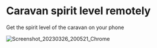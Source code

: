 # Caravan spirit level remotely
 Get the spirit level of the caravan on your phone

![Screenshot_20230326_200521_Chrome](https://user-images.githubusercontent.com/17862084/227795522-68b65281-4455-491c-9c67-721d580dbda3.jpg)
